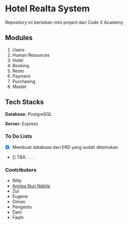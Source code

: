 # Hotel Realta System
Repository ini berisikan mini project dari Code X Academy

## Modules
1. Users
2. Human Resources
3. Hotel
4. Booking
5. Resto
6. Payment
7. Purchasing
8. Master

## Tech Stacks
**Database:** PostgreSQL

**Server:** Express

### To Do Lists
- [x] Membuat database dari ERD yang sudah ditentukan
- [] TBA . . .

### Contributors
* Rifqi
* [Annisa Nuri Nabila](https://github.com/annisann)
* Zul
* Eugene
* Dimas
* Pengestu
* Dani
* Faqih
